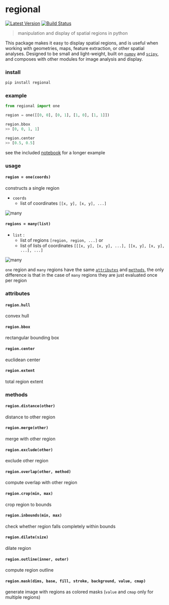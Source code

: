 # regional

[![Latest Version](https://img.shields.io/pypi/v/regional.svg?style=flat-square)](https://pypi.python.org/pypi/regional)
[![Build Status](https://img.shields.io/travis/freeman-lab/regional/master.svg?style=flat-square)](https://travis-ci.org/freeman-lab/regional) 

> manipulation and display of spatial regions in python

This package makes it easy to display spatial regions, and is useful when working with geometries, maps, feature extraction, or other spatial analyses. Designed to be small and light-weight, built on [`numpy`](https://github.com/numpy/numpy) and [`scipy`](https://github.com/scipy/scipy), and composes with other modules for image analysis and display.

### install

```bash
pip install regional
```

### example

```python
from regional import one

region = one([[0, 0], [0, 1], [1, 0], [1, 1]])

region.bbox
>> [0, 0, 1, 1]

region.center
>> [0.5, 0.5]
```

see the included [notebook](example.ipynb) for a longer example

### usage

#### `region = one(coords)`

constructs a single region 

- `coords`
	- list of coordinates `[[x, y], [x, y], ...]`

![many](https://s3.amazonaws.com/documentation-samples/regional/one.png)

#### `regions = many(list)`

- `list` : 
	- list of regions `[region, region, ...]` or 
	- list of lists of coordinates `[[[x, y], [x, y], ...], [[x, y], [x, y], ...], ...]`

![many](https://s3.amazonaws.com/documentation-samples/regional/many.png)

`one` region and `many` regions have the same [`attributes`](#attributes) and [`methods`](#methods), the only difference is that in the case of `many` regions they are just evaluated once per region

### attributes

#### `region.hull`

convex hull

#### `region.bbox`

rectangular bounding box

#### `region.center`

euclidean center

#### `region.extent`

total region extent

### methods

#### `region.distance(other)`

distance to other region

#### `region.merge(other)`

merge with other region

#### `region.exclude(other)`

exclude other region

#### `region.overlap(other, method)`

compute overlap with other region

#### `region.crop(min, max)`

crop region to bounds

#### `region.inbounds(min, max)`

check whether region falls completely within bounds

#### `region.dilate(size)`

dilate region 

#### `region.outline(inner, outer)`

compute region outline

#### `region.mask(dims, base, fill, stroke, background, value, cmap)`

generate image with regions as colored masks (`value` and `cmap` only for multiple regions)
